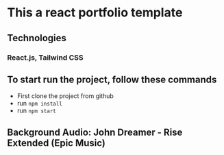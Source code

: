 # This a react portfolio template

## Technologies

### React.js, Tailwind CSS

## To start run the project, follow these commands

- First clone the project from github
- run `npm install`
- run `npm start`

## Background Audio: John Dreamer - Rise Extended (Epic Music)